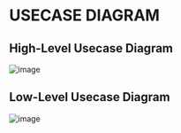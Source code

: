 # USECASE DIAGRAM
## High-Level Usecase Diagram
![image](https://user-images.githubusercontent.com/80700297/114817582-e3c80c80-9dd7-11eb-82ae-e34e6bcecc81.png)

## Low-Level Usecase Diagram
![image](https://user-images.githubusercontent.com/80700297/114822502-c7c86900-9ddf-11eb-93e4-acee8df98e17.png)

